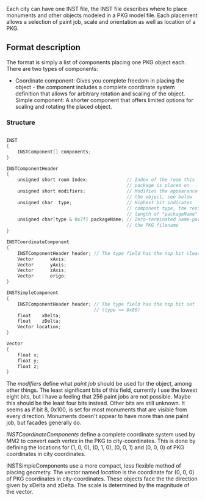 Each city can have one INST file, the INST file describes where to place
monuments and other objects modeled in a PKG model file. Each placement
allows a selection of paint job, scale and orientation as well as
location of a PKG.

## Format description

The format is simply a list of components placing one PKG object each.
There are two types of components:

  - Coordinate component: Gives you complete freedom in placing the
    object - the component includes a complete coordinate system
    definition that allows for arbitrary rotation and scaling of the
    object.
    Simple component: A shorter component that offers limited options
    for scaling and rotating the placed object.

### Structure

```C

INST
{
    INSTComponent[] components;
}

INSTComponentHeader
{
    unsigned short room Index;              // Index of the room this 
                                            // package is placed on
    unsigned short modifiers;               // Modifies the appearance of 
                                            // the object, see below
    unsigned char  type;                    // Highest bit indicates 
                                            // component type, the rest is
                                            // length of "packageName"
    unsigned char[type & 0x7f] packageName; // Zero-terminated name-part of
                                            // the PKG filename
}

INSTCoordinateComponent
{`
    INSTComponentHeader header; // The type field has the top bit cleared
    Vector      xAxis;
    Vector      yAxis;
    Vector      zAxis;
    Vector      origo;
}

INSTSimpleComponent
{
    INSTComponentHeader header; // The type field has the top bit set
                                // (type >= 0x80)
    float    xDelta;
    float    zDelta;
    Vector location;
}

Vector
{
    float x;
    float y;
    float z;
}
```

The *modifiers* define what *paint job* should be used for the object,
among other things. The least significant bits of this field, currently
I use the lowest eight bits, but I have a feeling that 256 paint jobs
are not possible. Maybe this should be the least four bits instead.
Other bits are still unknown. It seems as if bit 8, 0x100, is set for
most monuments that are visible from every direction. Monuments doesn't
appear to have more than one paint job, but facades generally do.

*INSTCoordinateComponents* define a complete coordinate system used by
MM2 to convert each vertex in the PKG to city-coordinates. This is done
by defining the locations for (1, 0, 0), (0, 1, 0), (0, 0, 1) and (0, 0,
0) of PKG coordinates in city coordinates.

INSTSimpleComponents use a more compact, less flexible method of placing
geometry. The vector named *location* is the coordinate for (0, 0, 0) of
PKG coordinates in city-coordinates. These objects face the the
direction given by xDelta and zDelta. The scale is determined by the
magnitude of the vector.
